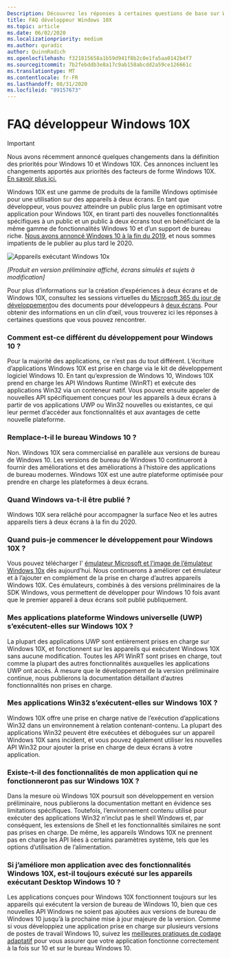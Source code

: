 ```yaml
---
Description: Découvrez les réponses à certaines questions de base sur Windows 10X.
title: FAQ développeur Windows 10X
ms.topic: article
ms.date: 06/02/2020
ms.localizationpriority: medium
ms.author: quradic
author: QuinnRadich
ms.openlocfilehash: f321815658a1b59d941f8b2c0e1fa5aa0142b4f7
ms.sourcegitcommit: 7b2febddb3e8a17c9ab158abcdd2a59ce126661c
ms.translationtype: MT
ms.contentlocale: fr-FR
ms.lasthandoff: 08/31/2020
ms.locfileid: "89157673"
---
```

# <a name="windows-10x-developer-faq"></a>FAQ développeur Windows 10X

> [!IMPORTANT]
> Nous avons récemment annoncé quelques changements dans la définition des priorités pour Windows 10 et Windows 10X.
> Ces annonces incluent les changements apportés aux priorités des facteurs de forme Windows 10X. [En savoir plus ici.](https://blogs.windows.com/windowsexperience/2020/05/04/accelerating-innovation-in-windows-10-to-meet-customers-where-they-are/)

Windows 10X est une gamme de produits de la famille Windows optimisée pour une utilisation sur des appareils à deux écrans. En tant que développeur, vous pouvez atteindre un public plus large en optimisant votre application pour Windows 10X, en tirant parti des nouvelles fonctionnalités spécifiques à un public et un public à deux écrans tout en bénéficiant de la même gamme de fonctionnalités Windows 10 et d’un support de bureau riche. [Nous avons annoncé Windows 10 à la fin du 2019](https://blogs.windows.com/windowsexperience/2019/10/02/introducing-windows-10x-enabling-dual-screen-pcs-in-2020/#6qxkItE2XMPu24uw.97), et nous sommes impatients de le publier au plus tard le 2020.

![Appareils exécutant Windows 10x](images/windows-10x-devices.png)
 
*[Produit en version préliminaire affiché, écrans simulés et sujets à modification]*

Pour plus d’informations sur la création d’expériences à deux écrans et de Windows 10X, consultez les sessions virtuelles du [Microsoft 365 du jour de développement](https://developer.microsoft.com/microsoft-365/virtual-events)ou des documents pour développeurs à [deux écrans](/dual-screen/). Pour obtenir des informations en un clin d’œil, vous trouverez ici les réponses à certaines questions que vous pouvez rencontrer.

### <a name="how-is-this-different-from-developing-for-windows-10"></a>Comment est-ce différent du développement pour Windows 10 ?

Pour la majorité des applications, ce n’est pas du tout différent. L’écriture d’applications Windows 10X est prise en charge via le kit de développement logiciel Windows 10. En tant qu’expression de Windows 10, Windows 10X prend en charge les API Windows Runtime (WinRT) et exécute des applications Win32 via un conteneur natif. Vous pouvez ensuite appeler de nouvelles API spécifiquement conçues pour les appareils à deux écrans à partir de vos applications UWP ou Win32 nouvelles ou existantes, ce qui leur permet d’accéder aux fonctionnalités et aux avantages de cette nouvelle plateforme.

### <a name="does-this-replace-desktop-windows-10"></a>Remplace-t-il le bureau Windows 10 ?

Non. Windows 10X sera commercialisé en parallèle aux versions de bureau de Windows 10. Les versions de bureau de Windows 10 continueront à fournir des améliorations et des améliorations à l’histoire des applications de bureau modernes. Windows 10X est une autre plateforme optimisée pour prendre en charge les plateformes à deux écrans.

### <a name="when-will-windows-10x-be-released"></a>Quand Windows va-t-il être publié ?

Windows 10X sera relâché pour accompagner la surface Neo et les autres appareils tiers à deux écrans à la fin du 2020.

### <a name="when-can-i-start-development-for-windows-10x"></a>Quand puis-je commencer le développement pour Windows 10X ?

Vous pouvez télécharger l' [émulateur Microsoft et l’image de l’émulateur Windows 10x](/dual-screen/windows/get-dev-tools) dès aujourd’hui. Nous continuerons à améliorer cet émulateur et à l’ajouter en complément de la prise en charge d’autres appareils Windows 10X. Ces émulateurs, combinés à des versions préliminaires de la SDK Windows, vous permettent de développer pour Windows 10 fois avant que le premier appareil à deux écrans soit publié publiquement.

### <a name="will-my-universal-windows-platform-uwp-apps-run-on-windows-10x"></a>Mes applications plateforme Windows universelle (UWP) s’exécutent-elles sur Windows 10X ?

La plupart des applications UWP sont entièrement prises en charge sur Windows 10X, et fonctionnent sur les appareils qui exécutent Windows 10X sans aucune modification. Toutes les API WinRT sont prises en charge, tout comme la plupart des autres fonctionnalités auxquelles les applications UWP ont accès. À mesure que le développement de la version préliminaire continue, nous publierons la documentation détaillant d’autres fonctionnalités non prises en charge.

### <a name="will-my-win32-apps-run-on-windows-10x"></a>Mes applications Win32 s’exécutent-elles sur Windows 10X ?

Windows 10X offre une prise en charge native de l’exécution d’applications Win32 dans un environnement à relation contenant-contenu. La plupart des applications Win32 peuvent être exécutées et déboguées sur un appareil Windows 10X sans incident, et vous pouvez également utiliser les nouvelles API Win32 pour ajouter la prise en charge de deux écrans à votre application.

### <a name="are-there-any-features-of-my-app-that-wont-work-on-windows-10x"></a>Existe-t-il des fonctionnalités de mon application qui ne fonctionneront pas sur Windows 10X ?

Dans la mesure où Windows 10X poursuit son développement en version préliminaire, nous publierons la documentation mettant en évidence ses limitations spécifiques. Toutefois, l’environnement contenu utilisé pour exécuter des applications Win32 n’inclut pas le shell Windows et, par conséquent, les extensions de Shell et les fonctionnalités similaires ne sont pas prises en charge. De même, les appareils Windows 10X ne prennent pas en charge les API liées à certains paramètres système, tels que les options d’utilisation de l’alimentation.

### <a name="if-i-enhance-my-app-with-windows-10x-features-will-it-still-run-on-devices-running-desktop-windows-10"></a>Si j’améliore mon application avec des fonctionnalités Windows 10X, est-il toujours exécuté sur les appareils exécutant Desktop Windows 10 ?

Les applications conçues pour Windows 10X fonctionnent toujours sur les appareils qui exécutent la version de bureau de Windows 10, bien que ces nouvelles API Windows ne soient pas ajoutées aux versions de bureau de Windows 10 jusqu’à la prochaine mise à jour majeure de la version. Comme si vous développiez une application prise en charge sur plusieurs versions de postes de travail Windows 10, suivez les [meilleures pratiques de codage adaptatif](/windows/uwp/debug-test-perf/version-adaptive-code) pour vous assurer que votre application fonctionne correctement à la fois sur 10 et sur le bureau Windows 10.